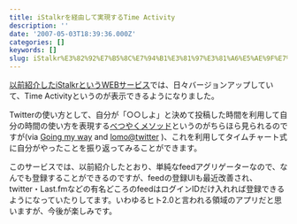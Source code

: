 ```yaml
---
title: iStalkrを経由して実現するTime Activity
description: ''
date: '2007-05-03T18:39:36.000Z'
categories: []
keywords: []
slug: iStalkr%E3%82%92%E7%B5%8C%E7%94%B1%E3%81%97%E3%81%A6%E5%AE%9F%E7%8F%BE%E3%81%99%E3%82%8BTime+Activity
---
```

[以前紹介したiStalkrというWEBサービス](http://blog.qli.jp/2007/04/post_a22b.html)では、日々バージョンアップしていて、Time Activityというのが表示できるようになりました。

Twitterの使い方として、自分が「○○しよ」と決めて投稿した時間を利用して自分の時間の使い方を表現する[べつやくメソッド](http://wakasa.org/project/betsuyakugraph/twitter/)というのがちらほら見られるのですが(via [Going my way](http://kengo.preston-net.com/archives/003179.shtml) and [lomo@twitter](http://twitter.com/lomo/statuses/47800192) )、これを利用してタイムチャート式に自分がやったことを振り返ってみることができます。

このサービスでは、以前紹介したとおり、単純なfeedアグリゲーターなので、なんでも登録することができるのですが、feedの登録UIも最近改善され、twitter・Last.fmなどの有名どころのfeedはログインIDだけ入れれば登録できるようになっていたりしてます。いわゆるヒト2.0と言われる領域のアプリだと思いますが、今後が楽しみです。
